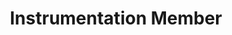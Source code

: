 ---
layout: member
weight: 5000
name: Amanpreet Tithh
title: Instrumentation Member
img: /assets/images/members/Aman.jpg
email: amantithh@gmail.com
status: alumni
year: 2020
alumni_position: A Random Location (Touring the world)
biography: Amanpreet (Aman) Tithh has a fond interest for brewing and using engineering to optimize the process. As a member of the instrumentation team on BioT, Aman worked along side his team members to create craft brewing technologies and an automated brewing system. He hopes to optimize the brewing process to brew the perfect beer, while lowering the costs for the process.
linkedin: https://www.linkedin.com/in/aman-tithh-403559124
---